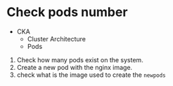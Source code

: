 # Check pods number

 - CKA
    - Cluster Architecture
    - Pods

1. Check how many pods exist on the system.
2. Create a new pod with the nginx image.
3. check what is the image used to create the `newpods`